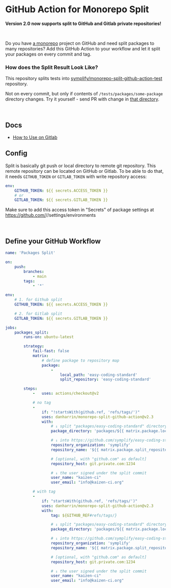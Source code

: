 # GitHub Action for Monorepo Split

**Version 2.0 now supports split to GitHub and Gitlab private repositories!**

<br>

Do you have [a monorepo](https://tomasvotruba.com/cluster/monorepo-from-zero-to-hero/) project on GitHub and need split packages to many repositories? Add this GitHub Action to your workflow and let it split your packages on every commit and tag.

### How does the Split Result Look Like?

This repository splits tests into [symplify/monorepo-split-github-action-test](https://github.com/symplify/monorepo-split-github-action-test) repository.

Not on every commit, but only if contents of `/tests/packages/some-package` directory changes.
Try it yourself - send PR with change in [that directory](/tests/packages/some-package).

<br>

## Docs

- [How to Use on Gitlab](docs/how_to_use_on_gitlab.md)

## Config

Split is basically git push or local directory to remote git repository. This remote repository can be located on GitHub or Gitlab. To be able to do that, it needs `GITHUB_TOKEN` or `GITLAB_TOKEN` with write repository access:

```yaml
env:
    GITHUB_TOKEN: ${{ secrets.ACCESS_TOKEN }}
    # or
    GITLAB_TOKEN: ${{ secrets.GITLAB_TOKEN }}
```

Make sure to add this access token in "Secrets" of package settings at https://github.com/<organization>/<package>/settings/environments

<br>

## Define your GitHub Workflow

```yaml
name: 'Packages Split'

on:
    push:
        branches:
            - main
        tags:
            - '*'

env:
    # 1. for Github split
    GITHUB_TOKEN: ${{ secrets.ACCESS_TOKEN }}

    # 2. for Gitlab split
    GITLAB_TOKEN: ${{ secrets.GITLAB_TOKEN }}

jobs:
    packages_split:
        runs-on: ubuntu-latest

        strategy:
            fail-fast: false
            matrix:
                # define package to repository map
                package:
                    -
                        local_path: 'easy-coding-standard'
                        split_repository: 'easy-coding-standard'

        steps:
            -   uses: actions/checkout@v2

            # no tag
            -
                if: "!startsWith(github.ref, 'refs/tags/')"
                uses: danharrin/monorepo-split-github-action@v2.3
                with:
                    # ↓ split "packages/easy-coding-standard" directory
                    package_directory: 'packages/${{ matrix.package.local_path }}'

                    # ↓ into https://github.com/symplify/easy-coding-standard repository
                    repository_organization: 'symplify'
                    repository_name: '${{ matrix.package.split_repository }}'

                    # [optional, with "github.com" as default]
                    repository_host: git.private.com:1234

                    # ↓ the user signed under the split commit
                    user_name: "kaizen-ci"
                    user_email: "info@kaizen-ci.org"

            # with tag
            -
                if: "startsWith(github.ref, 'refs/tags/')"
                uses: danharrin/monorepo-split-github-action@v2.3
                with:
                    tag: ${GITHUB_REF#refs/tags/}

                    # ↓ split "packages/easy-coding-standard" directory
                    package_directory: 'packages/${{ matrix.package.local_path }}'

                    # ↓ into https://github.com/symplify/easy-coding-standard repository
                    repository_organization: 'symplify'
                    repository_name: '${{ matrix.package.split_repository }}'

                    # [optional, with "github.com" as default]
                    repository_host: git.private.com:1234

                    # ↓ the user signed under the split commit
                    user_name: "kaizen-ci"
                    user_email: "info@kaizen-ci.org"
```
